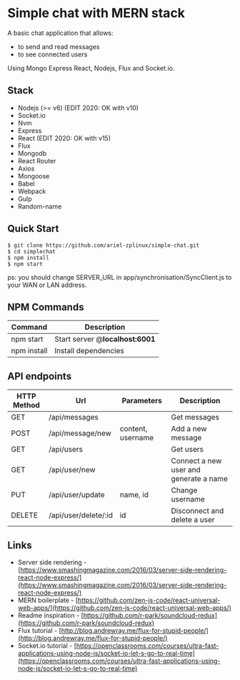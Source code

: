 # Simple chat with MERN stack

A basic chat application that allows:

- to send and read messages
- to see connected users

Using Mongo Express React, Nodejs, Flux and Socket.io.

Stack
-----

- Nodejs (>= v6) (EDIT 2020: OK with v10)
- Socket.io
- Nvm
- Express
- React (EDIT 2020: OK with v15)
- Flux
- Mongodb
- React Router
- Axios 
- Mongoose
- Babel
- Webpack
- Gulp
- Random-name

Quick Start
-----------


```shell
$ git clone https://github.com/ariel-zplinux/simple-chat.git
$ cd simplechat
$ npm install
$ npm start
```

ps: you should change SERVER_URL in app/synchronisation/SyncClient.js to your WAN or LAN address.

NPM Commands
------------

|Command|Description|
|---|---|
|npm start|Start server @**localhost:6001**| 
|npm install|Install dependencies |

API endpoints
-------------


|HTTP Method|Url|Parameters|Description|
|---|---|---|---|
|GET|/api/messages||Get messages|
|POST|/api/message/new|content, username|Add a new message|
|GET|/api/users||Get users|
|GET|/api/user/new||Connect a new user and generate a name|
|PUT|/api/user/update|name, id|Change username|
|DELETE|/api/user/delete/:id|id|Disconnect and delete a user|

Links
-----

- Server side rendering - [https://www.smashingmagazine.com/2016/03/server-side-rendering-react-node-express/](https://www.smashingmagazine.com/2016/03/server-side-rendering-react-node-express/)
- MERN boilerplate - [https://github.com/zen-js-code/react-universal-web-apps/](https://github.com/zen-js-code/react-universal-web-apps/)
- Readme inspiration - [https://github.com/r-park/soundcloud-redux](https://github.com/r-park/soundcloud-redux)
- Flux tutorial - [http://blog.andrewray.me/flux-for-stupid-people/](http://blog.andrewray.me/flux-for-stupid-people/)
- Socket.io tutorial - [https://openclassrooms.com/courses/ultra-fast-applications-using-node-js/socket-io-let-s-go-to-real-time](https://openclassrooms.com/courses/ultra-fast-applications-using-node-js/socket-io-let-s-go-to-real-time)
